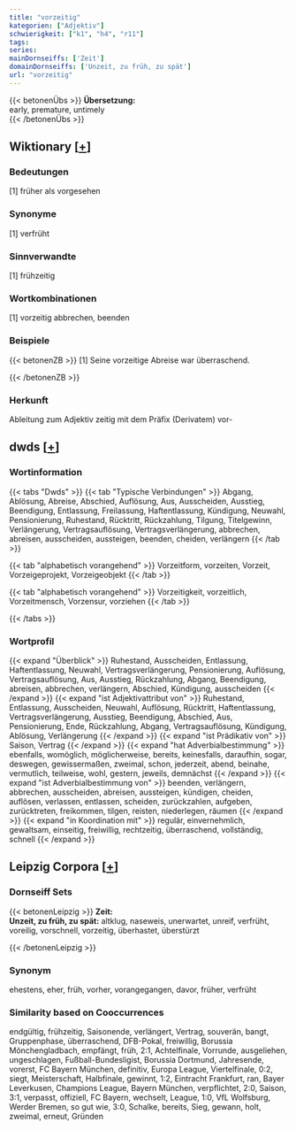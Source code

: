 ```yaml
---
title: "vorzeitig"
kategorien: ["Adjektiv"]
schwierigkeit: ["k1", "h4", "r11"]
tags:
series:
mainDornseiffs: ['Zeit']
domainDornseiffs: ['Unzeit, zu früh, zu spät']
url: "vorzeitig"
---
```


{{< betonenÜbs >}}
**Übersetzung:**  
early, premature, untimely  
{{< /betonenÜbs >}}

## Wiktionary [[+](https://de.wiktionary.org/wiki/vorzeitig)]

### Bedeutungen
[1] früher als vorgesehen  

### Synonyme
[1] verfrüht  

### Sinnverwandte
[1] frühzeitig  

### Wortkombinationen
[1] vorzeitig abbrechen, beenden  

### Beispiele
{{< betonenZB >}}
[1] Seine vorzeitige Abreise war überraschend.  

{{< /betonenZB >}}
### Herkunft
Ableitung zum Adjektiv zeitig mit dem Präfix (Derivatem) vor-  



## dwds [[+](https://www.dwds.de/wb/vorzeitig)]

### Wortinformation
{{< tabs "Dwds" >}}
{{< tab "Typische Verbindungen" >}}
Abgang, Ablösung, Abreise, Abschied, Auflösung, Aus, Ausscheiden, Ausstieg, Beendigung, Entlassung, Freilassung, Haftentlassung, Kündigung, Neuwahl, Pensionierung, Ruhestand, Rücktritt, Rückzahlung, Tilgung, Titelgewinn, Verlängerung, Vertragsauflösung, Vertragsverlängerung, abbrechen, abreisen, ausscheiden, aussteigen, beenden, cheiden, verlängern
{{< /tab >}}

{{< tab "alphabetisch vorangehend" >}}
Vorzeitform, vorzeiten, Vorzeit, Vorzeigeprojekt, Vorzeigeobjekt
{{< /tab >}}

{{< tab "alphabetisch vorangehend" >}}
Vorzeitigkeit, vorzeitlich, Vorzeitmensch, Vorzensur, vorziehen
{{< /tab >}}

{{< /tabs >}}

### Wortprofil
{{< expand "Überblick" >}} Ruhestand, Ausscheiden, Entlassung, Haftentlassung, Neuwahl, Vertragsverlängerung, Pensionierung, Auflösung, Vertragsauflösung, Aus, Ausstieg, Rückzahlung, Abgang, Beendigung, abreisen, abbrechen, verlängern, Abschied, Kündigung, ausscheiden {{< /expand >}}
{{< expand "ist Adjektivattribut von" >}} Ruhestand, Entlassung, Ausscheiden, Neuwahl, Auflösung, Rücktritt, Haftentlassung, Vertragsverlängerung, Ausstieg, Beendigung, Abschied, Aus, Pensionierung, Ende, Rückzahlung, Abgang, Vertragsauflösung, Kündigung, Ablösung, Verlängerung {{< /expand >}}
{{< expand "ist Prädikativ von" >}} Saison, Vertrag {{< /expand >}}
{{< expand "hat Adverbialbestimmung" >}} ebenfalls, womöglich, möglicherweise, bereits, keinesfalls, daraufhin, sogar, deswegen, gewissermaßen, zweimal, schon, jederzeit, abend, beinahe, vermutlich, teilweise, wohl, gestern, jeweils, demnächst {{< /expand >}}
{{< expand "ist Adverbialbestimmung von" >}} beenden, verlängern, abbrechen, ausscheiden, abreisen, aussteigen, kündigen, cheiden, auflösen, verlassen, entlassen, scheiden, zurückzahlen, aufgeben, zurücktreten, freikommen, tilgen, reisten, niederlegen, räumen {{< /expand >}}
{{< expand "in Koordination mit" >}} regulär, einvernehmlich, gewaltsam, einseitig, freiwillig, rechtzeitig, überraschend, vollständig, schnell {{< /expand >}}

## Leipzig Corpora [[+](https://corpora.uni-leipzig.de/en/res?word=vorzeitig&corpusId=deu_newscrawl-public_2018)]

### Dornseiff Sets
{{< betonenLeipzig >}}
**Zeit:**  
**Unzeit, zu früh, zu spät:** altklug, naseweis, unerwartet, unreif, verfrüht, voreilig, vorschnell, vorzeitig, überhastet, überstürzt  

{{< /betonenLeipzig >}}

### Synonym
ehestens, eher, früh, vorher, vorangegangen, davor, früher, verfrüht


### Similarity based on Cooccurrences
endgültig, frühzeitig, Saisonende, verlängert, Vertrag, souverän, bangt, Gruppenphase, überraschend, DFB-Pokal, freiwillig, Borussia Mönchengladbach, empfängt, früh, 2:1, Achtelfinale, Vorrunde, ausgeliehen, ungeschlagen, Fußball-Bundesligist, Borussia Dortmund, Jahresende, vorerst, FC Bayern München, definitiv, Europa League, Viertelfinale, 0:2, siegt, Meisterschaft, Halbfinale, gewinnt, 1:2, Eintracht Frankfurt, ran, Bayer Leverkusen, Champions League, Bayern München, verpflichtet, 2:0, Saison, 3:1, verpasst, offiziell, FC Bayern, wechselt, League, 1:0, VfL Wolfsburg, Werder Bremen, so gut wie, 3:0, Schalke, bereits, Sieg, gewann, holt, zweimal, erneut, Gründen

